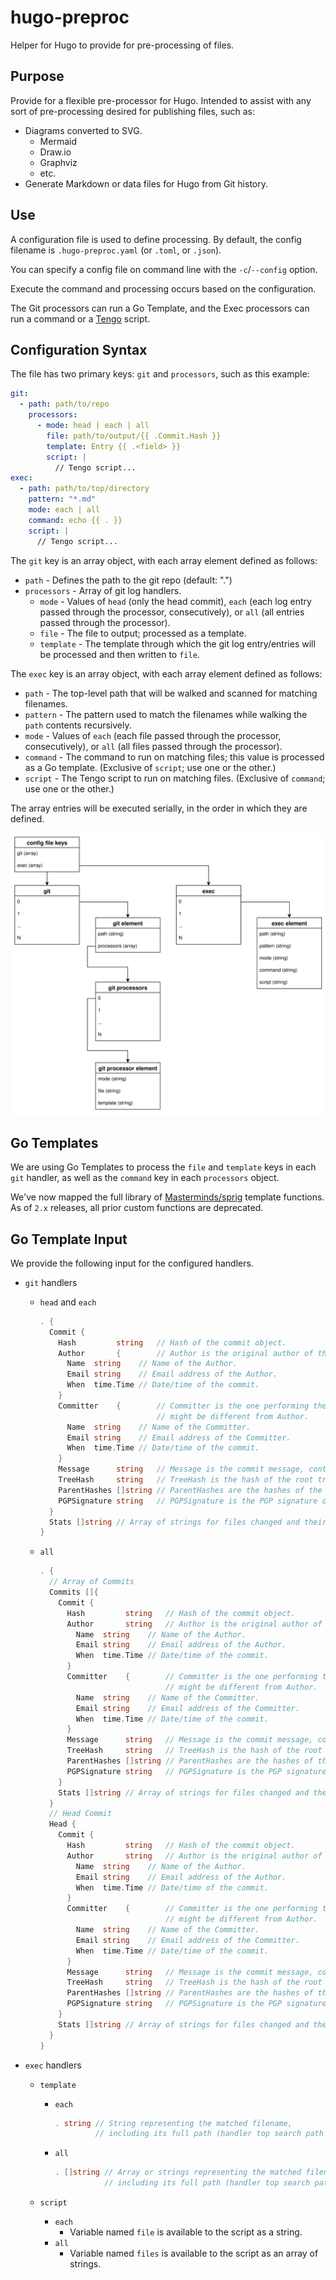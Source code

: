 # hugo-preproc

Helper for Hugo to provide for pre-processing of files.

## Purpose

Provide for a flexible pre-processor for Hugo. Intended to assist with any sort
of pre-processing desired for publishing files, such as:

* Diagrams converted to SVG.
  * Mermaid
  * Draw.io
  * Graphviz
  * etc.
* Generate Markdown or data files for Hugo from Git history.

## Use

A configuration file is used to define processing.  By default, the config
filename is `.hugo-preproc.yaml` (or `.toml`, or `.json`).

You can specify a config file on command line with the `-c`/`--config` option.

Execute the command and processing occurs based on the configuration.

The Git processors can run a Go Template, and the Exec processors can run
a command or a [Tengo](https://github.com/d5/tengo) script.

## Configuration Syntax

The file has two primary keys: `git` and `processors`, such as this example:

``` yaml
git:
  - path: path/to/repo
    processors:
      - mode: head | each | all
        file: path/to/output/{{ .Commit.Hash }}
        template: Entry {{ .<field> }}
        script: |
          // Tengo script...
exec:
  - path: path/to/top/directory
    pattern: "*.md"
    mode: each | all
    command: echo {{ . }}
    script: |
      // Tengo script...
```

The `git` key  is an array object, with each array element defined as follows:

* `path` - Defines the path to the git repo (default: ".")
* `processors` - Array of git log handlers.
  * `mode` - Values of `head` (only the head commit), `each` (each log entry passed through the processor, consecutively), or `all` (all entries passed through the processor).
  * `file` - The file to output; processed as a template.
  * `template` - The template through which the git log entry/entries will be processed and then written to `file`.

The `exec` key is an array object, with each array element defined as follows:

* `path` - The top-level path that will be walked and scanned for matching filenames.
* `pattern` - The pattern used to match the filenames while walking the `path` contents recursively.
* `mode` - Values of `each` (each file passed through the processor, consecutively), or `all` (all files passed through the processor).
* `command` - The command to run on matching files; this value is processed as a Go template. (Exclusive of `script`; use one or the other.)
* `script` - The Tengo script to run on matching files. (Exclusive of `command`; use one or the other.)

The array entries will be executed serially, in the order in which they are defined.

![Configuration Data Structure](config-data-model.drawio.svg)

## Go Templates

We are using Go Templates to process the `file` and `template` keys in each `git` handler, as well as the `command` key in each `processors` object.

We've now mapped the full library of [Masterminds/sprig](https://github.com/Masterminds/sprig) template functions.
As of `2.x` releases, all prior custom functions are deprecated.

## Go Template Input

We provide the following input for the configured handlers.

* `git` handlers
  * `head` and `each`

    ``` go
    . {
      Commit {
        Hash         string   // Hash of the commit object.
        Author       {        // Author is the original author of the commit.
          Name  string    // Name of the Author.
          Email string    // Email address of the Author.
          When  time.Time // Date/time of the commit. 
        }
        Committer    {        // Committer is the one performing the commit,
                              // might be different from Author.
          Name  string    // Name of the Committer.
          Email string    // Email address of the Committer.
          When  time.Time // Date/time of the commit. 
        }
        Message      string   // Message is the commit message, contains arbitrary text.
        TreeHash     string   // TreeHash is the hash of the root tree of the commit.
        ParentHashes []string // ParentHashes are the hashes of the parent commits of the commit.
        PGPSignature string   // PGPSignature is the PGP signature of the commit.
      }
      Stats []string // Array of strings for files changed and their stats.
    }
    ```

  * `all`

    ``` go
    . {
      // Array of Commits
      Commits []{
        Commit {
          Hash         string   // Hash of the commit object.
          Author       string   // Author is the original author of the commit.
            Name  string    // Name of the Author.
            Email string    // Email address of the Author.
            When  time.Time // Date/time of the commit. 
          }
          Committer    {        // Committer is the one performing the commit,
                                // might be different from Author.
            Name  string    // Name of the Committer.
            Email string    // Email address of the Committer.
            When  time.Time // Date/time of the commit. 
          }
          Message      string   // Message is the commit message, contains arbitrary text.
          TreeHash     string   // TreeHash is the hash of the root tree of the commit.
          ParentHashes []string // ParentHashes are the hashes of the parent commits of the commit.
          PGPSignature string   // PGPSignature is the PGP signature of the commit.
        }
        Stats []string // Array of strings for files changed and their stats.
      }
      // Head Commit
      Head {
        Commit {
          Hash         string   // Hash of the commit object.
          Author       string   // Author is the original author of the commit.
            Name  string    // Name of the Author.
            Email string    // Email address of the Author.
            When  time.Time // Date/time of the commit. 
          }
          Committer    {        // Committer is the one performing the commit,
                                // might be different from Author.
            Name  string    // Name of the Committer.
            Email string    // Email address of the Committer.
            When  time.Time // Date/time of the commit. 
          }
          Message      string   // Message is the commit message, contains arbitrary text.
          TreeHash     string   // TreeHash is the hash of the root tree of the commit.
          ParentHashes []string // ParentHashes are the hashes of the parent commits of the commit.
          PGPSignature string   // PGPSignature is the PGP signature of the commit.
        }
        Stats []string // Array of strings for files changed and their stats.
      }
    }
    ```

* `exec` handlers
  * `template`
    * `each`

        ``` go
        . string // String representing the matched filename,
                 // including its full path (handler top search path + sub-path to file).
        ```

    * `all`

        ``` go
        . []string // Array or strings representing the matched filenames,
                   // including its full path (handler top search path + sub-path to file).
        ```

  * `script`
    * `each`
      * Variable named `file` is available to the script as a string.
    * `all`
      * Variable named `files` is available to the script as an array of strings.
